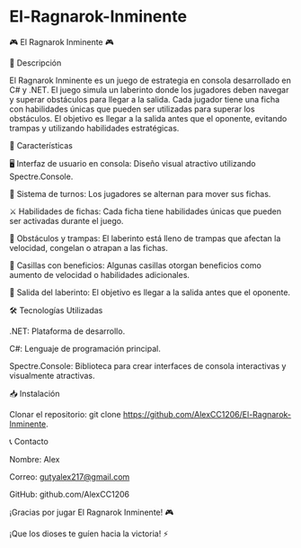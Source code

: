 # El-Ragnarok-Inminente

🎮 El Ragnarok Inminente 🎮

🌟 Descripción

El Ragnarok Inminente es un juego de estrategia en consola desarrollado en C# y .NET. El juego simula un laberinto donde los jugadores deben navegar y superar obstáculos para llegar a la salida. Cada jugador tiene una ficha con habilidades únicas que pueden ser utilizadas para superar los obstáculos. El objetivo es llegar a la salida antes que el oponente, evitando trampas y utilizando habilidades estratégicas.

🚀 Características

🖥️ Interfaz de usuario en consola: Diseño visual atractivo utilizando Spectre.Console.

🔄 Sistema de turnos: Los jugadores se alternan para mover sus fichas.

⚔️ Habilidades de fichas: Cada ficha tiene habilidades únicas que pueden ser activadas durante el juego.

🚧 Obstáculos y trampas: El laberinto está lleno de trampas que afectan la velocidad, congelan o atrapan a las fichas.

🎁 Casillas con beneficios: Algunas casillas otorgan beneficios como aumento de velocidad o habilidades adicionales.

🏁 Salida del laberinto: El objetivo es llegar a la salida antes que el oponente.

🛠️ Tecnologías Utilizadas

.NET: Plataforma de desarrollo.

C#: Lenguaje de programación principal.

Spectre.Console: Biblioteca para crear interfaces de consola interactivas y visualmente atractivas.

📥 Instalación

Clonar el repositorio:
git clone https://github.com/AlexCC1206/El-Ragnarok-Inminente.
 
📞 Contacto

Nombre: Alex 

Correo: gutyalex217@gmail.com

GitHub: github.com/AlexCC1206

¡Gracias por jugar El Ragnarok Inminente! 🎮

¡Que los dioses te guíen hacia la victoria! ⚡
